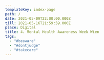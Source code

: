 ```yaml
---
templateKey: index-page
path: /
date: 2021-05-09T22:00:00.000Z
till: 2021-05-16T21:59:59.000Z
place: Digital
title: 4. Mental Health Awareness Week Wien
tags:
  - "#beaware"
  - "#dontjudge"
  - "#takecare"
---
```

